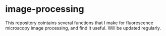 # image-processing

This repository cointains several functions that I make for fluorescence microscopy image processing, and find it useful.
Will be updated regularly.
